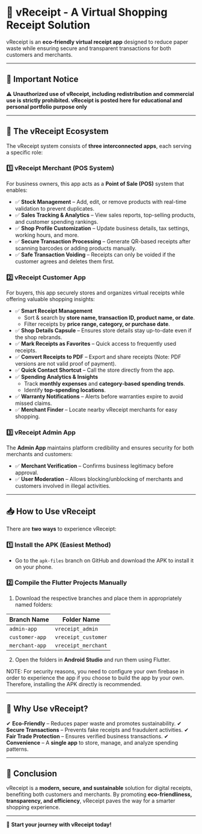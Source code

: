 # 📜 vReceipt - A Virtual Shopping Receipt Solution

vReceipt is an **eco-friendly virtual receipt app** designed to reduce paper waste while ensuring secure and transparent transactions for both customers and merchants.

---

## 🛑 Important Notice
⚠️ **Unauthorized use of vReceipt, including redistribution and commercial use is strictly prohibited. vReceipt is posted here for educational and personal portfolio purpose only**

---

## 🚀 The vReceipt Ecosystem
The vReceipt system consists of **three interconnected apps**, each serving a specific role:

### 1️⃣ vReceipt Merchant (POS System)
For business owners, this app acts as a **Point of Sale (POS)** system that enables:
- ✅ **Stock Management** – Add, edit, or remove products with real-time validation to prevent duplicates.
- ✅ **Sales Tracking & Analytics** – View sales reports, top-selling products, and customer spending rankings.
- ✅ **Shop Profile Customization** – Update business details, tax settings, working hours, and more.
- ✅ **Secure Transaction Processing** – Generate QR-based receipts after scanning barcodes or adding products manually.
- ✅ **Safe Transaction Voiding** – Receipts can only be voided if the customer agrees and deletes them first.

### 2️⃣ vReceipt Customer App
For buyers, this app securely stores and organizes virtual receipts while offering valuable shopping insights:
- ✅ **Smart Receipt Management**
  - Sort & search by **store name, transaction ID, product name, or date**.
  - Filter receipts by **price range, category, or purchase date**.
- ✅ **Shop Details Capsule** – Ensures store details stay up-to-date even if the shop rebrands.
- ✅ **Mark Receipts as Favorites** – Quick access to frequently used receipts.
- ✅ **Convert Receipts to PDF** – Export and share receipts (Note: PDF versions are not valid proof of payment).
- ✅ **Quick Contact Shortcut** – Call the store directly from the app.
- ✅ **Spending Analytics & Insights**
  - Track **monthly expenses** and **category-based spending trends**.
  - Identify **top-spending locations**.
- ✅ **Warranty Notifications** – Alerts before warranties expire to avoid missed claims.
- ✅ **Merchant Finder** – Locate nearby vReceipt merchants for easy shopping.

### 3️⃣ vReceipt Admin App
The **Admin App** maintains platform credibility and ensures security for both merchants and customers:
- ✅ **Merchant Verification** – Confirms business legitimacy before approval.
- ✅ **User Moderation** – Allows blocking/unblocking of merchants and customers involved in illegal activities.

---

## 📥 How to Use vReceipt
There are **two ways** to experience vReceipt:

### 1️⃣ **Install the APK (Easiest Method)**
- Go to the `apk-files` branch on GitHub and download the APK to install it on your phone.

### 2️⃣ **Compile the Flutter Projects Manually**
1. Download the respective branches and place them in appropriately named folders:

| Branch Name       | Folder Name          |
|------------------|---------------------|
| `admin-app`      | `vreceipt_admin`     |
| `customer-app`   | `vreceipt_customer`  |
| `merchant-app`   | `vreceipt_merchant`  |

2. Open the folders in **Android Studio** and run them using Flutter.

NOTE: For security reasons, you need to configure your own firebase in order to experience the app if you choose to build the app by your own. Therefore, installing the APK directly is recommended.

---

## 📌 Why Use vReceipt?
✔ **Eco-Friendly** – Reduces paper waste and promotes sustainability.
✔ **Secure Transactions** – Prevents fake receipts and fraudulent activities.
✔ **Fair Trade Protection** – Ensures verified business transactions.
✔ **Convenience** – A **single app** to store, manage, and analyze spending patterns.

---

## 📜 Conclusion
vReceipt is a **modern, secure, and sustainable** solution for digital receipts, benefiting both customers and merchants. By promoting **eco-friendliness, transparency, and efficiency**, vReceipt paves the way for a smarter shopping experience.

---

🚀 **Start your journey with vReceipt today!**

